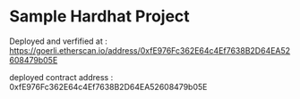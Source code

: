 # Sample Hardhat Project
Deployed and verfified at : 
https://goerli.etherscan.io/address/0xfE976Fc362E64c4Ef7638B2D64EA52608479b05E

deployed contract address : 0xfE976Fc362E64c4Ef7638B2D64EA52608479b05E
```
